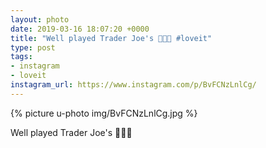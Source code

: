 ```yaml
---
layout: photo
date: 2019-03-16 18:07:20 +0000
title: "Well played Trader Joe's 👏👏👏 #loveit"
type: post
tags:
- instagram
- loveit
instagram_url: https://www.instagram.com/p/BvFCNzLnlCg/
---
```


{% picture u-photo img/BvFCNzLnlCg.jpg %}

Well played Trader Joe's 👏👏👏
